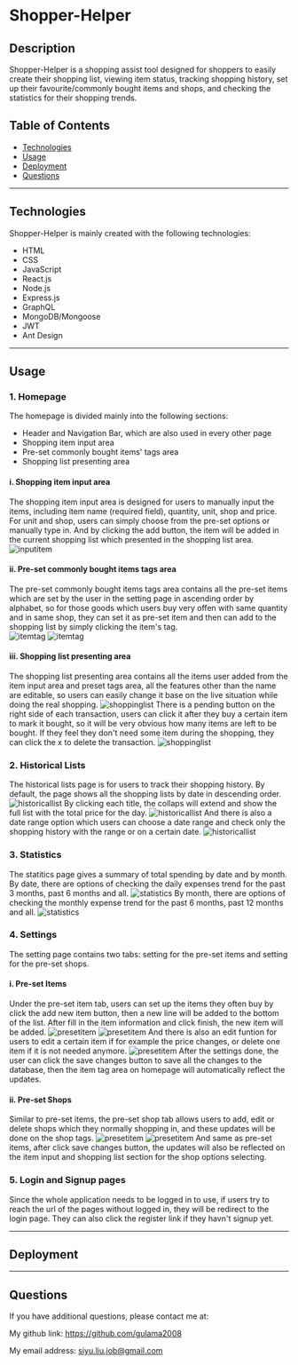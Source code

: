 # Shopper-Helper 
  
## Description

Shopper-Helper is a shopping assist tool designed for shoppers to easily create their shopping list, viewing item status, tracking shopping history, set up their favourite/commonly bought items and shops, and checking the statistics for their shopping trends.

## Table of Contents

- [Technologies](#technologies)
- [Usage](#usage)
- [Deployment](#deployment)
- [Questions](#questions)

--------------------------------------------------------


## Technologies

Shopper-Helper is mainly created with the following technologies:
- HTML
- CSS
- JavaScript
- React.js
- Node.js
- Express.js
- GraphQL
- MongoDB/Mongoose
- JWT
- Ant Design
--------------------------------------------------------

## Usage

### **1. Homepage**
The homepage is divided mainly into the following sections:
- Header and Navigation Bar, which are also used in every other page
- Shopping item input area
- Pre-set commonly bought items' tags area
- Shopping list presenting area

#### **i. Shopping item input area**
The shopping item input area is designed for users to manually input the items, including item name (required field), quantity, unit, shop and price. For unit and shop, users can simply choose from the pre-set options or manually type in. And by clicking the add button, the item will be added in the current shopping list which presented in the shopping list area. 
![inputitem](./client/src/images/inputitem.png)  
#### **ii. Pre-set commonly bought items tags area**
The pre-set commonly bought items tags area contains all the pre-set items which are set by the user in the setting page in ascending order by alphabet, so for those goods which users buy very offen with same quantity and in same shop, they can set it as pre-set item and then can add to the shopping list by simply clicking the item's tag.  
![itemtag](./client/src/images/itemtag1.png)
![itemtag](./client/src/images/itemtag2.png)


#### **iii. Shopping list presenting area**
The shopping list presenting area contains all the items user added from the item input area and preset tags area, all the features other than the name are editable, so users can easily change it base on the live situation while doing the real shopping. 
![shoppinglist](./client/src/images/shoppinglist.png)
There is a pending button on the right side of each transaction, users can click it after they buy a certain item to mark it bought, so it will be very obvious how many items are left to be bought. If they feel they don't need some item during the shopping, they can click the x to delete the transaction. 
![shoppinglist](./client/src/images/shoppinglist2.png)


### **2. Historical Lists**
The historical lists page is for users to track their shopping history. By default, the page shows all the shopping lists by date in descending order. 
![historicallist](./client/src/images/historicallist.png)
By clicking each title, the collaps will extend and show the full list with the total price for the day. 
![historicallist](./client/src/images/historicallist2.png)
And there is also a date range option which users can choose a date range and check only the shopping history with the range or on a certain date.
![historicallist](./client/src/images/historicallist3.png)


### **3. Statistics**
The statitics page gives a summary of total spending by date and by month. 
By date, there are options of checking the daily expenses trend for the past 3 months, past 6 months and all.
![statistics](./client/src/images/statistics1.png)
By month, there are options of checking the monthly expense trend for the past 6 months, past 12 months and all.
![statistics](./client/src/images/statistics2.png)
### **4. Settings**
The setting page contains two tabs: setting for the pre-set items and setting for the pre-set shops.

#### **i. Pre-set Items**
Under the pre-set item tab, users can set up the items they often buy by click the add new item button, then a new line will be added to the bottom of the list. After fill in the item information and click finish, the new item will be added. 
![presetitem](./client/src/images/presetitem1.png)
![presetitem](./client/src/images/presetitem3.png)
And there is also an edit funtion for users to edit a certain item if for example the price changes, or delete one item if it is not needed anymore. 
![presetitem](./client/src/images/presetitem2.png)
After the settings done, the user can click the save changes button to save all the changes to the database, then the item tag area on homepage will automatically reflect the updates. 

#### **ii. Pre-set Shops**
Similar to pre-set items, the pre-set shop tab allows users to add, edit or delete shops which they normally shopping in, and these updates will be done on the shop tags. 
![presetitem](./client/src/images/presetshop1.png)
![presetitem](./client/src/images/presetshop2.png)
And same as pre-set items, after click save changes button, the updates will also be reflected on the item input and shopping list section for the shop options selecting. 


### **5. Login and Signup pages**
Since the whole application needs to be logged in to use, if users try to reach the url of the pages without logged in, they will be redirect to the login page. They can also click the register link if they havn't signup yet.

--------------------------------------------------------

## Deployment

--------------------------------------------------------


## Questions

If you have additional questions, please contact me at: 

My github link: https://github.com/gulama2008

My email address: siyu.liu.job@gmail.com